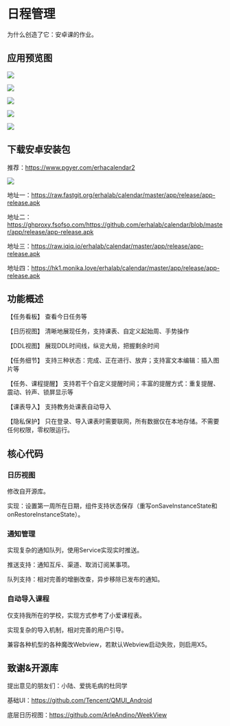 # 日程管理

为什么创造了它：安卓课的作业。

## 应用预览图

![](https://pic.imgdb.cn/item/628326e9094754312909026e.jpg)

![](https://pic.imgdb.cn/item/628326e90947543129090265.jpg)

![](https://pic.imgdb.cn/item/628326e9094754312909023b.jpg)

![](https://pic.imgdb.cn/item/628326e90947543129090235.jpg)

![](https://pic.imgdb.cn/item/628326e90947543129090232.jpg)

## 下载安卓安装包

推荐：https://www.pgyer.com/erhacalendar2

![](https://pic.imgdb.cn/item/6283274609475431290a8747.png)

地址一：https://raw.fastgit.org/erhalab/calendar/master/app/release/app-release.apk

地址二：https://ghproxy.fsofso.com/https://github.com/erhalab/calendar/blob/master/app/release/app-release.apk

地址三：https://raw.iqiq.io/erhalab/calendar/master/app/release/app-release.apk

地址四：https://hk1.monika.love/erhalab/calendar/master/app/release/app-release.apk

## 功能概述

【任务看板】 查看今日任务等

【日历视图】 清晰地展现任务，支持课表、自定义起始周、手势操作

【DDL视图】 展现DDL时间线，纵览大局，把握剩余时间

【任务细节】 支持三种状态：完成、正在进行、放弃；支持富文本编辑：插入图片等

【任务、课程提醒】 支持若干个自定义提醒时间；丰富的提醒方式：重复提醒、震动、铃声、锁屏显示等

【课表导入】 支持教务处课表自动导入

【隐私保护】 只在登录、导入课表时需要联网，所有数据仅在本地存储。不需要任何权限，零权限运行。

## 核心代码

### 日历视图

修改自开源库。

实现：设置第一周所在日期，组件支持状态保存（重写onSaveInstanceState和onRestoreInstanceState）。

### 通知管理

实现复杂的通知队列，使用Service实现实时推送。

推送支持：通知互斥、渠道、取消订阅某事项。

队列支持：相对完善的增删改查，异步移除已发布的通知。

### 自动导入课程

仅支持我所在的学校，实现方式参考了小爱课程表。

实现复杂的导入机制，相对完善的用户引导。

兼容各种机型的各种魔改Webview，若默认Webview启动失败，则启用X5。

## 致谢&开源库

提出意见的朋友们：小陆、爱挑毛病的杜同学

基础UI：https://github.com/Tencent/QMUI_Android

底层日历视图：https://github.com/ArleAndino/WeekView




